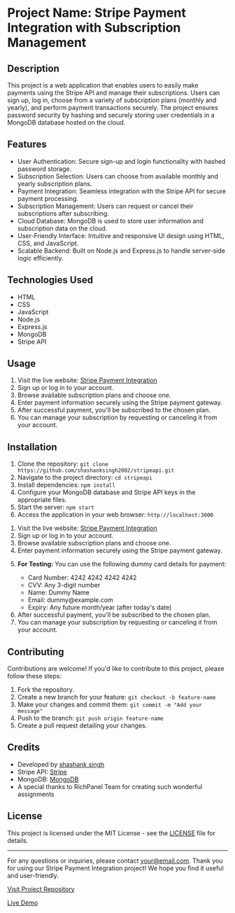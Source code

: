 <!DOCTYPE html>
<html lang="en">
<head>
    <meta charset="UTF-8">
    <meta name="viewport" content="width=device-width, initial-scale=1.0">
</head>
<body>
    <h1>Project Name: Stripe Payment Integration with Subscription Management</h1>
    <h2>Description</h2>
    <p>This project is a web application that enables users to easily make payments using the Stripe API and manage their subscriptions. Users can sign up, log in, choose from a variety of subscription plans (monthly and yearly), and perform payment transactions securely. The project ensures password security by hashing and securely storing user credentials in a MongoDB database hosted on the cloud.</p>
    <h2>Features</h2>
    <ul>
        <li>User Authentication: Secure sign-up and login functionality with hashed password storage.</li>
        <li>Subscription Selection: Users can choose from available monthly and yearly subscription plans.</li>
        <li>Payment Integration: Seamless integration with the Stripe API for secure payment processing.</li>
        <li>Subscription Management: Users can request or cancel their subscriptions after subscribing.</li>
        <li>Cloud Database: MongoDB is used to store user information and subscription data on the cloud.</li>
        <li>User-Friendly Interface: Intuitive and responsive UI design using HTML, CSS, and JavaScript.</li>
        <li>Scalable Backend: Built on Node.js and Express.js to handle server-side logic efficiently.</li>
    </ul>
    <h2>Technologies Used</h2>
    <ul>
        <li>HTML</li>
        <li>CSS</li>
        <li>JavaScript</li>
        <li>Node.js</li>
        <li>Express.js</li>
        <li>MongoDB</li>
        <li>Stripe API</li>
    </ul>
    <h2>Usage</h2>
    <ol>
        <li>Visit the live website: <a href="https://stripe-0w1q.onrender.com" target = "_blank">Stripe Payment Integration</a></li>
        <li>Sign up or log in to your account.</li>
        <li>Browse available subscription plans and choose one.</li>
        <li>Enter payment information securely using the Stripe payment gateway.</li>
        <li>After successful payment, you'll be subscribed to the chosen plan.</li>
        <li>You can manage your subscription by requesting or canceling it from your account.</li>
    </ol>
    <h2>Installation</h2>
    <ol>
        <li>Clone the repository: <code>git clone https://github.com/shashanksingh2002/stripeapi.git</code></li>
        <li>Navigate to the project directory: <code>cd stripeapi</code></li>
        <li>Install dependencies: <code>npm install</code></li>
        <li>Configure your MongoDB database and Stripe API keys in the appropriate files.</li>
        <li>Start the server: <code>npm start</code></li>
        <li>Access the application in your web browser: <code>http://localhost:3000</code></li>
    </ol>
    <ol>
        <li>Visit the live website: <a href="https://stripe-0w1q.onrender.com" target="_blank">Stripe Payment Integration</a></li>
        <li>Sign up or log in to your account.</li>
        <li>Browse available subscription plans and choose one.</li>
        <li>Enter payment information securely using the Stripe payment gateway.</li>
        <li>
            <p><strong>For Testing:</strong> You can use the following dummy card details for payment:</p>
            <ul>
                <li>Card Number: 4242 4242 4242 4242</li>
                <li>CVV: Any 3-digit number</li>
                <li>Name: Dummy Name</li>
                <li>Email: dummy@example.com</li>
                <li>Expiry: Any future month/year (after today's date)</li>
            </ul>
        </li>
        <li>After successful payment, you'll be subscribed to the chosen plan.</li>
        <li>You can manage your subscription by requesting or canceling it from your account.</li>
    </ol>
    <h2>Contributing</h2>
    <p>Contributions are welcome! If you'd like to contribute to this project, please follow these steps:</p>
    <ol>
        <li>Fork the repository.</li>
        <li>Create a new branch for your feature: <code>git checkout -b feature-name</code></li>
        <li>Make your changes and commit them: <code>git commit -m "Add your message"</code></li>
        <li>Push to the branch: <code>git push origin feature-name</code></li>
        <li>Create a pull request detailing your changes.</li>
    </ol>
     <h2>Credits</h2>
    <ul>
        <li>Developed by <a href="https://github.com/shashanksingh2002" target = "_blank">shashank singh</a></li>
        <li>Stripe API: <a href="https://stripe.com" target = "_blank">Stripe</a></li>
        <li>MongoDB: <a href="https://www.mongodb.com" target = "_blank">MongoDB</a></li>
        <li>A special thanks to RichPanel Team for creating such wonderful assignments</li>
    </ul>
    <h2>License</h2>
    <p>This project is licensed under the MIT License - see the <a href="LICENSE">LICENSE</a> file for details.</p>
    <hr>
    <p>For any questions or inquiries, please contact <a href="mailto:shashanksingh.co243@gmail.com" target = "_blank">your@email.com</a>. Thank you for using our Stripe Payment Integration project! We hope you find it useful and user-friendly.</p>
    <p><a href="https://github.com/shashanksingh2002/stripeapi" target = "_blank">Visit Project Repository</a></p>
     <p><a href="https://stripe-0w1q.onrender.com" target = "_blank">Live Demo</a></p>

</body>
</html>

